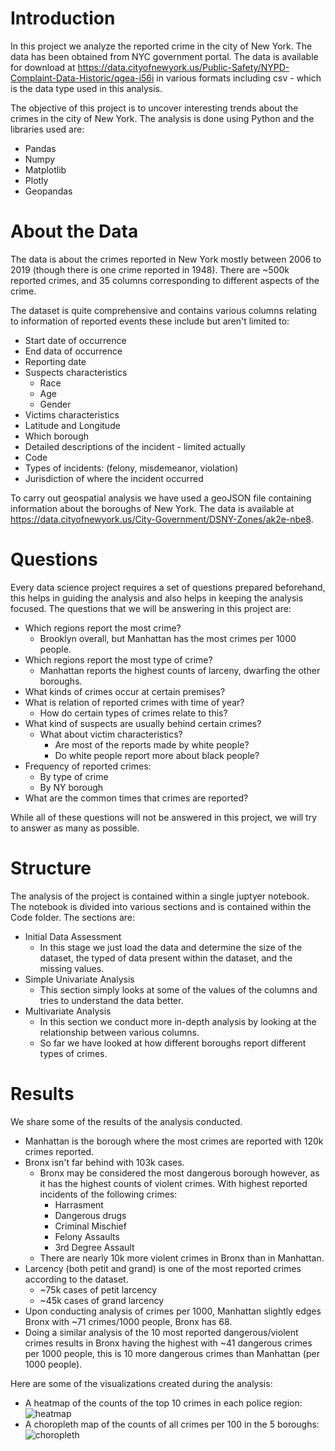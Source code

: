 # Introduction
In this project we analyze the reported crime in the city of New York. The data has been obtained from NYC government portal. The data is available for download at https://data.cityofnewyork.us/Public-Safety/NYPD-Complaint-Data-Historic/qgea-i56i in various formats including csv - which is the data type used in this analysis.

The objective of this project is to uncover interesting trends about the crimes in the city of New York. The analysis is done using Python and the libraries used are:
- Pandas
- Numpy
- Matplotlib
- Plotly
- Geopandas

# About the Data
The data is about the crimes reported in New York mostly between 2006 to 2019 (though there is one crime reported in 1948). There are ~500k reported crimes, and 35 columns corresponding to different aspects of the crime.

The dataset is quite comprehensive and contains various columns relating to information of reported events these include but aren't limited to:
  - Start date of occurrence
  - End data of occurrence
  - Reporting date
  - Suspects characteristics
    - Race
    - Age
    - Gender
  - Victims characteristics
  - Latitude and Longitude
  - Which borough
  - Detailed descriptions of the incident - limited actually
  - Code
  - Types of incidents: (felony, misdemeanor, violation)
  - Jurisdiction of where the incident occurred

  To carry out geospatial analysis we have used a geoJSON file containing information about the boroughs of New York. The data is available at https://data.cityofnewyork.us/City-Government/DSNY-Zones/ak2e-nbe8.


# Questions
Every data science project requires a set of questions prepared beforehand, this helps in guiding the analysis and also helps in keeping the analysis focused. The questions that we will be answering in this project are:

- Which regions report the most crime?
  - Brooklyn overall, but Manhattan has the most crimes per 1000 people.
- Which regions report the most type of crime?
  - Manhattan reports the highest counts of larceny, dwarfing the other boroughs.
- What kinds of crimes occur at certain premises?
- What is relation of reported crimes with time of year?
  - How do certain types of crimes relate to this?
- What kind of suspects are usually behind certain crimes?
  - What about victim characteristics?
    - Are most of the reports made by white people?
    - Do white people report more about black people?
- Frequency of reported crimes:
  - By type of crime
  - By NY borough
- What are the common times that crimes are reported?

While all of these questions will not be answered in this project, we will try to answer as many as possible.

# Structure
The analysis of the project is contained within a single juptyer notebook. The notebook is divided into various sections and is contained within the Code folder. The sections are:
- Initial Data Assessment
    - In this stage we just load the data and determine the size of the dataset, the typed of data present within the dataset, and the missing values.
- Simple Univariate Analysis
    - This section simply looks at some of the values of the columns and tries to understand the data better.
- Multivariate Analysis
    - In this section we conduct more in-depth analysis by looking at the relationship between various columns.
    - So far we have looked at how different boroughs report different types of crimes.

# Results
We share some of the results of the analysis conducted.
- Manhattan is the borough where the most crimes are reported with 120k crimes reported.
- Bronx isn't far behind with 103k cases.
  - Bronx may be considered the most dangerous borough however, as it has the highest counts of violent crimes. With highest reported incidents of the following crimes:
    - Harrasment
    - Dangerous drugs
    - Criminal Mischief
    - Felony Assaults
    - 3rd Degree Assault
  - There are nearly 10k more violent crimes in Bronx than in Manhattan.
- Larcency (both petit and grand) is one of the most reported crimes according to the dataset.
  - ~75k cases of petit larcency
  - ~45k cases of grand larcency
- Upon conducting analysis of crimes per 1000, Manhattan slightly edges Bronx with ~71 crimes/1000 people, Bronx has 68.
- Doing a similar analysis of the 10 most reported dangerous/violent crimes results in Bronx having the highest with ~41 dangerous crimes per 1000 people, this is 10 more dangerous crimes than Manhattan (per 1000 people).

Here are some of the visualizations created during the analysis:
- A heatmap of the counts of the top 10 crimes in each police region:
![heatmap](./Data/heatmap_crime.png)
- A choropleth map of the counts of all crimes per 100 in the 5 boroughs:
![choropleth](./Data/crimes_choro.png)